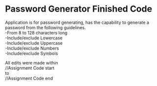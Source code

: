 # Password Generator Finished Code

Application is for password generating, has the capability to generate a password from the following guidelines.<br/>
-From 8 to 128 characters long<br/>
-Include/exclude Lowercase<br/>
-Include/exclude Uppercase<br/>
-Include/exclude Numbers<br/>
-Include/exclude Symbols<br/>

All edits were made within<br/>
//Assignment Code start<br/>
          to<br/>
//Assignment Code end<br/>

